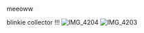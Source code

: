 meeoww

blinkie collector !!!
![IMG_4204](https://github.com/user-attachments/assets/a909994c-b8a1-45f7-a205-41406edc0314)
![IMG_4203](https://github.com/user-attachments/assets/4c649981-9256-4ad4-bec9-e675a60b0480)


